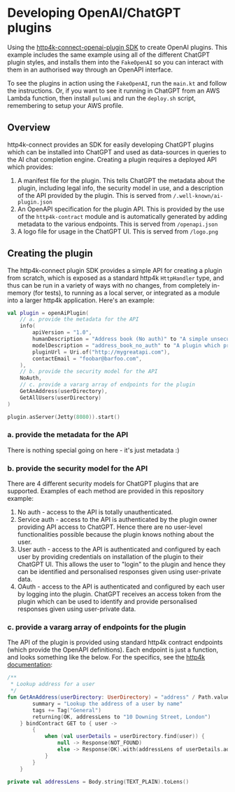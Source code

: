 # Developing OpenAI/ChatGPT plugins

Using the [http4k-connect-openai-plugin SDK](https://github.com/http4k/http4k-connect/tree/master/openai) to create OpenAI plugins. This example includes the same example using all of
the different ChatGPT plugin styles, and installs them into the `FakeOpenAI` so you can interact with them in an
authorised way through an OpenAPI interface.

To see the plugins in action using the `FakeOpenAI`, run the `main.kt` and follow the instructions.
Or, if you want to see it running in ChatGPT from an AWS Lambda function, then install `pulumi` and run the `deploy.sh`
script, remembering to setup your AWS profile.

## Overview

http4k-connect provides an SDK for easily developing ChatGPT plugins which can be installed into ChatGPT and used as
data-sources in queries to the AI chat completion engine. Creating a plugin requires a deployed API which provides:

1. A manifest file for the plugin. This tells ChatGPT the metadata about the plugin, including legal info, the security
   model in use, and a description of the API provided by the plugin. This is served from `/.well-known/ai-plugin.json`
2. An OpenAPI specification for the plugin API. This is provided by the use of the `http4k-contract` module and is
   automatically generated by adding metadata to the various endpoints. This is served from `/openapi.json`
3. A logo file for usage in the ChatGPT UI. This is served from `/logo.png`

## Creating the plugin

The http4k-connect plugin SDK provides a simple API for creating a plugin from scratch, which is exposed as a standard
http4k `HttpHandler` type, and thus can be run in a variety of ways with no changes, from completely in-memory (for
tests), to running as a local server, or integrated as a module into a larger http4k application. Here's an example:

```kotlin
val plugin = openAiPlugin(
    // a. provide the metadata for the API
    info(
        apiVersion = "1.0",
        humanDescription = "Address book (No auth)" to "A simple unsecured example addressbook",
        modelDescription = "address_book_no_auth" to "A plugin which provides user address details for users",
        pluginUrl = Uri.of("http://mygreatapi.com"),
        contactEmail = "foobar@barfoo.com",
    ),
    // b. provide the security model for the API
    NoAuth,
    // c. provide a vararg array of endpoints for the plugin
    GetAnAddress(userDirectory),
    GetAllUsers(userDirectory)
)

plugin.asServer(Jetty(8080)).start()
```

### a. provide the metadata for the API

There is nothing special going on here - it's just metadata :)

### b. provide the security model for the API

There are 4 different security models for ChatGPT plugins that are supported. Examples of each method are provided in
this repository example:

1. No auth - access to the API is totally unauthenticated.
2. Service auth - access to the API is authenticated by the plugin owner providing API access to ChatGPT. Hence there
   are no user-level functionalities possible because the plugin knows nothing about the user.
3. User auth - access to the API is authenticated and configured by each user by providing credentials on installation
   of the plugin to their ChatGPT UI. This allows the user to "login" to the plugin and hence they can be identified and
   personalised responses given using user-private data.
4. OAuth - access to the API is authenticated and configured by each user by logging into the plugin. ChatGPT receives
   an access token from the plugin which can be used to identify and provide personalised responses given using
   user-private data.

### c. provide a vararg array of endpoints for the plugin

The API of the plugin is provided using standard http4k contract endpoints (which provide the OpenAPI definitions). Each
endpoint is just a function, and looks something like the below. For the specifics, see the
[http4k documentation](https://www.http4k.org/guide/reference/contracts/):

```kotlin
/**
 * Lookup address for a user
 */
fun GetAnAddress(userDirectory: UserDirectory) = "address" / Path.value(UserId).of("user") meta {
        summary = "Lookup the address of a user by name"
        tags += Tag("General")
        returning(OK, addressLens to "10 Downing Street, London")
    } bindContract GET to { user ->
        {
            when (val userDetails = userDirectory.find(user)) {
                null -> Response(NOT_FOUND)
                else -> Response(OK).with(addressLens of userDetails.address)
            }
        }
    }

private val addressLens = Body.string(TEXT_PLAIN).toLens()
```
